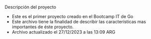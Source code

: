 Descripción del proyecto
 - Este es el primer proyecto creado en el Bootcamp IT de Go 
 - Este archivo tiene la finalidad de describir las características mas importantes de éste proyecto.
 - Archivo actualizado el 27/12/2023 a las 13:09 ARG